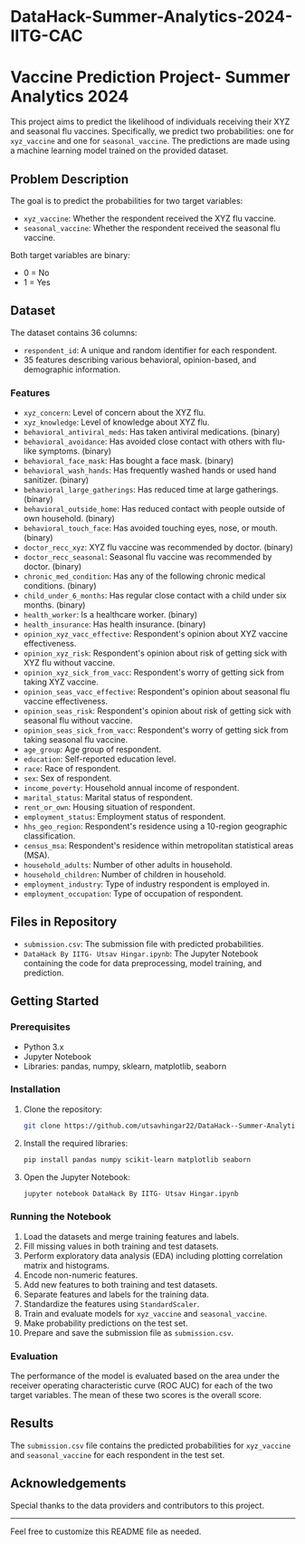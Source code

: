 # DataHack-Summer-Analytics-2024-IITG-CAC

# Vaccine Prediction Project- Summer Analytics 2024

This project aims to predict the likelihood of individuals receiving their XYZ and seasonal flu vaccines. Specifically, we predict two probabilities: one for `xyz_vaccine` and one for `seasonal_vaccine`. The predictions are made using a machine learning model trained on the provided dataset.

## Problem Description

The goal is to predict the probabilities for two target variables:
- `xyz_vaccine`: Whether the respondent received the XYZ flu vaccine.
- `seasonal_vaccine`: Whether the respondent received the seasonal flu vaccine.

Both target variables are binary:
- 0 = No
- 1 = Yes

## Dataset

The dataset contains 36 columns:
- `respondent_id`: A unique and random identifier for each respondent.
- 35 features describing various behavioral, opinion-based, and demographic information.

### Features

- `xyz_concern`: Level of concern about the XYZ flu.
- `xyz_knowledge`: Level of knowledge about XYZ flu.
- `behavioral_antiviral_meds`: Has taken antiviral medications. (binary)
- `behavioral_avoidance`: Has avoided close contact with others with flu-like symptoms. (binary)
- `behavioral_face_mask`: Has bought a face mask. (binary)
- `behavioral_wash_hands`: Has frequently washed hands or used hand sanitizer. (binary)
- `behavioral_large_gatherings`: Has reduced time at large gatherings. (binary)
- `behavioral_outside_home`: Has reduced contact with people outside of own household. (binary)
- `behavioral_touch_face`: Has avoided touching eyes, nose, or mouth. (binary)
- `doctor_recc_xyz`: XYZ flu vaccine was recommended by doctor. (binary)
- `doctor_recc_seasonal`: Seasonal flu vaccine was recommended by doctor. (binary)
- `chronic_med_condition`: Has any of the following chronic medical conditions. (binary)
- `child_under_6_months`: Has regular close contact with a child under six months. (binary)
- `health_worker`: Is a healthcare worker. (binary)
- `health_insurance`: Has health insurance. (binary)
- `opinion_xyz_vacc_effective`: Respondent's opinion about XYZ vaccine effectiveness.
- `opinion_xyz_risk`: Respondent's opinion about risk of getting sick with XYZ flu without vaccine.
- `opinion_xyz_sick_from_vacc`: Respondent's worry of getting sick from taking XYZ vaccine.
- `opinion_seas_vacc_effective`: Respondent's opinion about seasonal flu vaccine effectiveness.
- `opinion_seas_risk`: Respondent's opinion about risk of getting sick with seasonal flu without vaccine.
- `opinion_seas_sick_from_vacc`: Respondent's worry of getting sick from taking seasonal flu vaccine.
- `age_group`: Age group of respondent.
- `education`: Self-reported education level.
- `race`: Race of respondent.
- `sex`: Sex of respondent.
- `income_poverty`: Household annual income of respondent.
- `marital_status`: Marital status of respondent.
- `rent_or_own`: Housing situation of respondent.
- `employment_status`: Employment status of respondent.
- `hhs_geo_region`: Respondent's residence using a 10-region geographic classification.
- `census_msa`: Respondent's residence within metropolitan statistical areas (MSA).
- `household_adults`: Number of other adults in household.
- `household_children`: Number of children in household.
- `employment_industry`: Type of industry respondent is employed in.
- `employment_occupation`: Type of occupation of respondent.

## Files in Repository

- `submission.csv`: The submission file with predicted probabilities.
- `DataHack By IITG- Utsav Hingar.ipynb`: The Jupyter Notebook containing the code for data preprocessing, model training, and prediction.

## Getting Started

### Prerequisites

- Python 3.x
- Jupyter Notebook
- Libraries: pandas, numpy, sklearn, matplotlib, seaborn

### Installation

1. Clone the repository:
    ```bash
    git clone https://github.com/utsavhingar22/DataHack--Summer-Analytics-2024-IITG-CAC.git
    ```

2. Install the required libraries:
    ```bash
    pip install pandas numpy scikit-learn matplotlib seaborn
    ```

3. Open the Jupyter Notebook:
    ```bash
    jupyter notebook DataHack By IITG- Utsav Hingar.ipynb
    ```

### Running the Notebook

1. Load the datasets and merge training features and labels.
2. Fill missing values in both training and test datasets.
3. Perform exploratory data analysis (EDA) including plotting correlation matrix and histograms.
4. Encode non-numeric features.
5. Add new features to both training and test datasets.
6. Separate features and labels for the training data.
7. Standardize the features using `StandardScaler`.
8. Train and evaluate models for `xyz_vaccine` and `seasonal_vaccine`.
9. Make probability predictions on the test set.
10. Prepare and save the submission file as `submission.csv`.

### Evaluation

The performance of the model is evaluated based on the area under the receiver operating characteristic curve (ROC AUC) for each of the two target variables. The mean of these two scores is the overall score.

## Results

The `submission.csv` file contains the predicted probabilities for `xyz_vaccine` and `seasonal_vaccine` for each respondent in the test set.

## Acknowledgements

Special thanks to the data providers and contributors to this project.

---

Feel free to customize this README file as needed.
